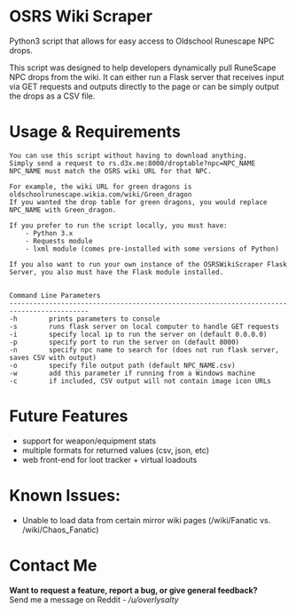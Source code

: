 # OSRS Wiki Scraper

Python3 script that allows for easy access to Oldschool Runescape NPC drops.


This script was designed to help developers dynamically pull RuneScape NPC drops from the wiki. It can either run a Flask server that receives input via GET requests and outputs directly to the page or can be simply output the drops as a CSV file.


# Usage & Requirements

```
You can use this script without having to download anything.
Simply send a request to rs.d3x.me:8000/droptable?npc=NPC_NAME
NPC_NAME must match the OSRS wiki URL for that NPC.

For example, the wiki URL for green dragons is oldschoolrunescape.wikia.com/wiki/Green_dragon
If you wanted the drop table for green dragons, you would replace NPC_NAME with Green_dragon.

If you prefer to run the script locally, you must have:
    - Python 3.x
    - Requests module
    - lxml module (comes pre-installed with some versions of Python)

If you also want to run your own instance of the OSRSWikiScraper Flask Server, you also must have the Flask module installed.


Command Line Parameters
------------------------------------------------------------------------------------------
-h        prints parameters to console
-s        runs flask server on local computer to handle GET requests
-i        specify local ip to run the server on (default 0.0.0.0)
-p        specify port to run the server on (default 8000)
-n        specify npc name to search for (does not run flask server, saves CSV with output)
-o        specify file output path (default NPC_NAME.csv)
-w        add this parameter if running from a Windows machine
-c        if included, CSV output will not contain image icon URLs
```


# Future Features

- support for weapon/equipment stats  
- multiple formats for returned values (csv, json, etc)
- web front-end for loot tracker + virtual loadouts


# Known Issues: 


- Unable to load data from certain mirror wiki pages (/wiki/Fanatic vs. /wiki/Chaos_Fanatic)


# Contact Me
**Want to request a feature, report a bug, or give general feedback?**  
Send me a message on Reddit -  */u/overlysalty*

